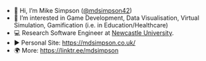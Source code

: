 - 👋 Hi, I’m Mike Simpson ([@mdsimpson42](https://github.com/mdsimpson42))
- 👀 I’m interested in Game Development, Data Visualisation, Virtual Simulation, Gamification (i.e. in Education/Healthcare)
- :computer: Research Software Engineer at [Newcastle University](https://rse.ncldata.dev/mike-simpson). 
- :arrow_forward: Personal Site: https://mdsimpson.co.uk/
- :earth_africa: More: https://linktr.ee/mdsimpson
